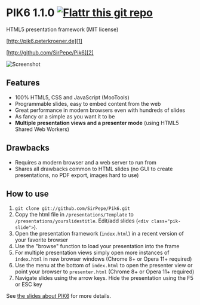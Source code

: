 PIK6 1.1.0 [![Flattr this git repo](http://api.flattr.com/button/flattr-badge-large.png)](https://flattr.com/submit/auto?user_id=Sir_Pepe&url=https://github.com/SirPepe/Pik6/&title=Pik6&language=en&tags=github&category=software)
==========

HTML5 presentation framework (MIT license)

[http://pik6.peterkroener.de][1]

[http://github.com/SirPepe/Pik6][2]

![Screenshot](https://github.com/SirPepe/Pik6/raw/master/screenshot.png)

Features
--------

  * 100% HTML5, CSS and JavaScript (MooTools)
  * Programmable slides, easy to embed content from the web
  * Great performance in modern browsers even with hundreds of slides
  * As fancy or a simple as you want it to be
  * **Multiple presentation views and a presenter mode** (using HTML5 Shared Web Workers)

Drawbacks
--------

  * Requires a modern browser and a web server to run from
  * Shares all drawbacks common to HTML slides (no GUI to create presentations, no PDF export, images hard to use)

How to use
----------

   1. `git clone git://github.com/SirPepe/Pik6.git`
   2. Copy the html file in `/presentations/Template` to `/presentations/yourslidestitle`. Edit/add slides (`<div class="pik-slide">`).
   3. Open the presentation framework (`index.html`) in a recent version of your favorite browser
   4. Use the "browse" function to load your presentation into the frame
   5. For multiple presentation views simply open more instances of `index.html` in new browser windows (Chrome 8+ or Opera 11+ required)
   6. Use the menu at the bottom of `index.html` to open the presenter view or point your browser to `presenter.html` (Chrome 8+ or Opera 11+ required)
   7. Navigate slides using the arrow keys. Hide the presentation using the F5 or ESC key

See [the slides about PIK6][1] for more details.

  [1]: http://pik6.peterkroener.de
  [2]: http://github.com/SirPepe/Pik6
